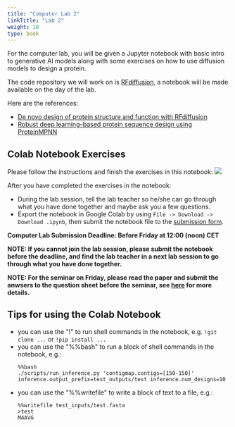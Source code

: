 ```yaml
---
title: "Computer Lab 2"
linkTitle: "Lab 2"
weight: 10
type: book
---
```


For the computer lab, you will be given a Jupyter notebook with basic intro to generative AI models along with some exercises on how to use diffusion models to design a protein.

The code repository we will work on is [RFdiffusion](https://github.com/RosettaCommons/RFdiffusion), a notebook will be made available on the day of the lab.

Here are the references:
 - [De novo design of protein structure and function with RFdiffusion](https://www.nature.com/articles/s41586-023-06415-8)
 - [Robust deep learning–based protein sequence design using ProteinMPNN](https://www.science.org/doi/10.1126/science.add2187)

## Colab Notebook Exercises

Please follow the instructions and finish the exercises in this notebook: [<img style="display: inline" src="https://colab.research.google.com/assets/colab-badge.svg">](https://colab.research.google.com/github/aicell-lab/ddls-course/blob/main/static/uploads/ddls_2023_RFdiffusion.ipynb)

After you have completed the exercises in the notebook: 
 - During the lab session, tell the lab teacher so he/she can go through what you have done together and maybe ask you a few questions. 
 - Export the notebook in Google Colab by using `File -> Download -> Download .ipynb`, then submit the notebook file to the [submission form](https://forms.gle/gK3b1z2Sca2VYmcW7).


**Computer Lab Submission Deadline: Before Friday at 12:00 (noon) CET**


**NOTE: If you cannot join the lab session, please submit the notebook before the deadline, and find the lab teacher in a next lab session to go through what you have done together.**

**NOTE: For the seminar on Friday, please read the paper and submit the anwsers to the question sheet before the seminar, see [here](../seminar) for more details.**
## Tips for using the Colab Notebook

  - you can use the "!" to run shell commands in the notebook, e.g. `!git clone ...` or `!pip install ...`
  - you can use the "%%bash" to run a block of shell commands in the notebook, e.g.:
    ```
    %%bash
    ./scripts/run_inference.py 'contigmap.contigs=[150-150]' inference.output_prefix=test_outputs/test inference.num_designs=10
    ```
  - you can use the "%%writefile" to write a block of text to a file, e.g.:
    ```
    %%writefile test_inputs/test.fasta
    >test
    MAAVG
    ```

